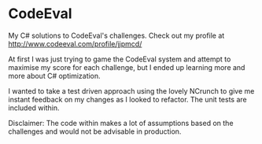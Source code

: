 # CodeEval
My C# solutions to CodeEval's challenges. Check out my profile at http://www.codeeval.com/profile/jjpmcd/

At first I was just trying to game the CodeEval system and attempt to maximise my score for each challenge, but I ended up learning more and more about C# optimization.

I wanted to take a test driven approach using the lovely NCrunch to give me instant feedback on my changes as I looked to refactor.
The unit tests are included within.

Disclaimer: The code within makes a lot of assumptions based on the challenges and would not be advisable in production.
